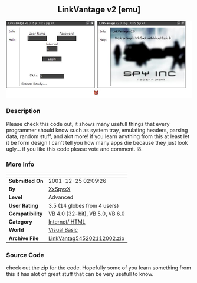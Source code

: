 ﻿<div align="center">

## LinkVantage v2 \[emu\]

<img src="PIC2002211315395647.JPG">
</div>

### Description

Please check this code out, it shows many usefull things that every programmer should know such as system tray, emulating headers, parsing data, random stuff, and alot more! if you learn anything from this at least let it be form design I can't tell you how many apps die because they just look ugly... if you like this code please vote and comment. l8.
 
### More Info
 


<span>             |<span>
---                |---
**Submitted On**   |2001-12-25 02:09:26
**By**             |[XxSpyxX](https://github.com/Planet-Source-Code/PSCIndex/blob/master/ByAuthor/xxspyxx.md)
**Level**          |Advanced
**User Rating**    |3.5 (14 globes from 4 users)
**Compatibility**  |VB 4\.0 \(32\-bit\), VB 5\.0, VB 6\.0
**Category**       |[Internet/ HTML](https://github.com/Planet-Source-Code/PSCIndex/blob/master/ByCategory/internet-html__1-34.md)
**World**          |[Visual Basic](https://github.com/Planet-Source-Code/PSCIndex/blob/master/ByWorld/visual-basic.md)
**Archive File**   |[LinkVantag545202112002\.zip](https://github.com/Planet-Source-Code/xxspyxx-linkvantage-v2-emu__1-31689/archive/master.zip)





### Source Code

check out the zip for the code. Hopefully some of you learn something from this it has alot of great stuff that can be very usefull to know.

